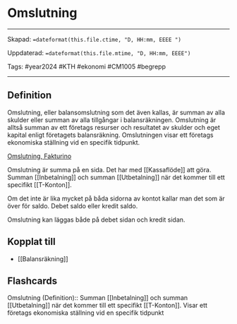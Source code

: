 # Omslutning

---
Skapad: `=dateformat(this.file.ctime, "D, HH:mm, EEEE ")`

Uppdaterad: `=dateformat(this.file.mtime, "D, HH:mm, EEEE")`

Tags: #year2024 #KTH #ekonomi #CM1005 #begrepp

---

## Definition

Omslutning, eller balansomslutning som det även kallas, är summan av alla skulder eller summan av alla tillgångar i balansräkningen. Omslutning är alltså summan av ett företags resurser och resultatet av skulder och eget kapital enligt företagets balansräkning. Omslutningen visar ett företags ekonomiska ställning vid en specifik tidpunkt.

[Omslutning, Fakturino](https://www.fakturino.se/hur-fungerar-det/ordlista/omslutning/)

Omslutning är summa på en sida. Det har med [[Kassaflöde]] att göra. Summan [[Inbetalning]] och summan [[Utbetalning]] när det kommer till ett specifikt [[T-Konton]].

Om det inte är lika mycket på båda sidorna av kontot kallar man det som är över för saldo. Debet saldo eller kredit saldo.

Omslutning kan läggas både på debet sidan och kredit sidan.

## Kopplat till

- [[Balansräkning]]

## Flashcards

Omslutning (Definition):: Summan [[Inbetalning]] och summan [[Utbetalning]] när det kommer till ett specifikt [[T-Konton]]. Visar ett företags ekonomiska ställning vid en specifik tidpunkt
<!--SR:!2024-03-03,17,230!2024-02-18,5,210-->
